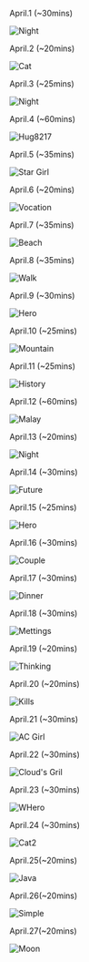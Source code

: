 April.1 (~30mins)

![Night](1.jpg)

April.2 (~20mins)

![Cat](2.jpg)

April.3 (~25mins)

![Night](3.jpg)

April.4 (~60mins)

![Hug8217](4.jpg)

April.5 (~35mins)

![Star Girl](5.jpg)

April.6 (~20mins)

![Vocation](6.jpg)

April.7 (~35mins)

![Beach](7.jpg)

April.8 (~35mins)

![Walk](8.jpg)

April.9 (~30mins)

![Hero](9.jpg)

April.10 (~25mins)

![Mountain](10.jpg)

April.11 (~25mins)

![History](11.jpg)

April.12 (~60mins)

![Malay](12.jpg)

April.13 (~20mins)

![Night](13.jpg)

April.14 (~30mins)

![Future](14.jpg)

April.15 (~25mins)

![Hero](15.jpg)

April.16 (~30mins)

![Couple](16.jpg)

April.17 (~30mins)

![Dinner](17.jpg)

April.18 (~30mins)

![Mettings](18.jpg)

April.19 (~20mins)

![Thinking](19.jpg)

April.20 (~20mins)

![Kills](20.jpg)

April.21 (~30mins)

![AC Girl](21.jpg)

April.22 (~30mins)

![Cloud's Gril](22.jpg)

April.23 (~30mins)

![WHero](23.jpg)

April.24 (~30mins)

![Cat2](24.jpg)

April.25(~20mins)

![Java](25.jpg)

April.26(~20mins)

![Simple](26.jpg)

April.27(~20mins)

![Moon](27.jpg)


